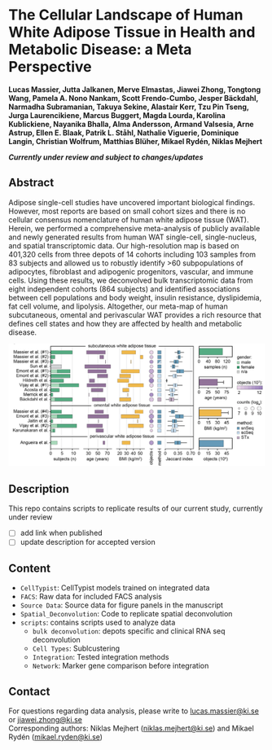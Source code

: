 # The Cellular Landscape of Human White Adipose Tissue in Health and Metabolic Disease: a Meta Perspective
**Lucas Massier, Jutta Jalkanen, Merve Elmastas, Jiawei Zhong, Tongtong Wang, Pamela A. Nono Nankam, Scott Frendo-Cumbo, Jesper Bäckdahl, Narmadha Subramanian, Takuya Sekine, Alastair Kerr, Tzu Pin Tseng, Jurga Laurencikiene, Marcus Buggert, Magda Lourda, Karolina Kublickiene, Nayanika Bhalla, Alma Andersson, Armand Valsesia, Arne Astrup, Ellen E. Blaak, Patrik L. Ståhl, Nathalie Viguerie, Dominique Langin, Christian Wolfrum, Matthias Blüher, Mikael Rydén, Niklas Mejhert**


***Currently under review and subject to changes/updates***

## Abstract
Adipose single-cell studies have uncovered important biological findings. However, most reports are based on small cohort sizes and there is no cellular consensus nomenclature of human white adipose tissue (WAT). Herein, we performed a comprehensive meta-analysis of publicly available and newly generated results from human WAT single-cell, single-nucleus, and spatial transcriptomic data. Our high-resolution map is based on 401,320  cells from three depots of 14  cohorts including 103 samples from 83 subjects and allowed us to robustly identify >60 subpopulations of adipocytes, fibroblast and adipogenic progenitors, vascular, and immune cells. Using these results, we deconvolved bulk transcriptomic data from eight independent cohorts (864 subjects) and identified associations between cell populations and body weight, insulin resistance, dyslipidemia, fat cell volume, and lipolysis. Altogether, our meta-map of human subcutaneous, omental and perivascular WAT provides a rich resource that defines cell states and how they are affected by health and metabolic disease. 

![Cohort Overview](/images/Cohort_Overview.PNG)

## Description
This repo contains scripts to replicate results of our current study, currently under review
- [ ] add link when published
- [ ] update description for accepted version

## Content

* `CellTypist`: CellTypist models trained on integrated data
* `FACS`: Raw data for included FACS analysis  
* `Source Data`: Source data for figure panels in the manuscript
* `Spatial_Deconvolution`: Code to replicate spatial deconvolution
* `scripts`: contains scripts used to analyze data
  * `bulk deconvolution`: depots specific and clinical RNA seq deconvolution
  * `Cell Types`: Sublcustering
  * `Integration`: Tested integration methods
  * `Network`: Marker gene comparison before integration



## Contact
For questions regarding data analysis, please write to lucas.massier@ki.se or jiawei.zhong@ki.se  
Corresponding authors: Niklas Mejhert (niklas.mejhert@ki.se) and Mikael Rydén (mikael.ryden@ki.se)

